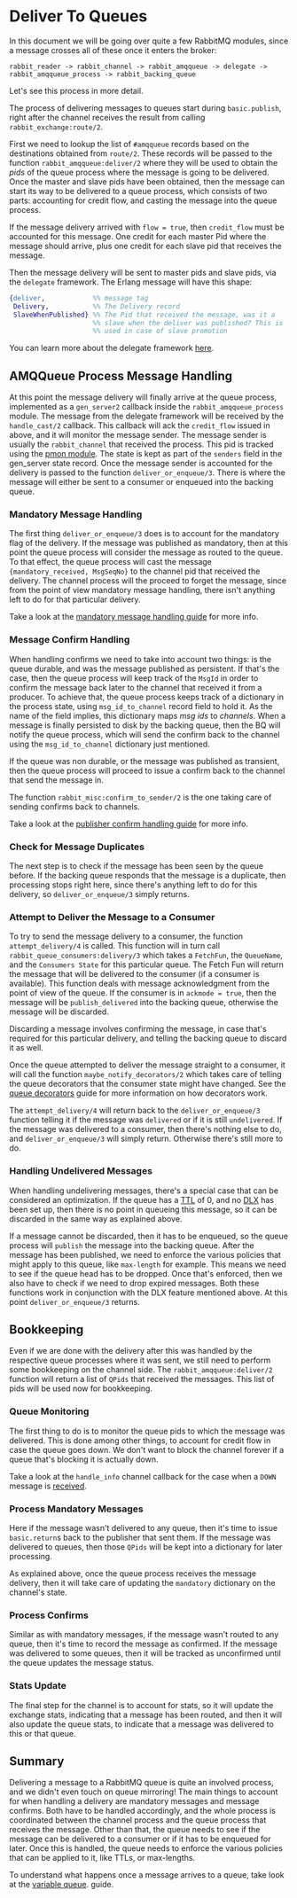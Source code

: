 # Deliver To Queues #

In this document we will be going over quite a few RabbitMQ modules,
since a message crosses all of these once it enters the broker:

```
rabbit_reader -> rabbit_channel -> rabbit_amqqueue -> delegate -> rabbit_amqqueue_process -> rabbit_backing_queue
```

Let's see this process in more detail.

The process of delivering messages to queues start during
`basic.publish`, right after the channel receives the result from
calling `rabbit_exchange:route/2`.

First we need to lookup the list of `#amqqueue` records based on the
destinations obtained from `route/2`. These records will be passed to
the function `rabbit_amqqueue:deliver/2` where they will be used to
obtain the _pids_ of the queue process where the message is going to
be delivered. Once the master and slave pids have been obtained, then
the message can start its way to be delivered to a queue process,
which consists of two parts: accounting for credit flow, and casting
the message into the queue process.

If the message delivery arrived with `flow = true`, then `credit_flow`
must be accounted for this message. One credit for each master Pid
where the message should arrive, plus one credit for each slave pid
that receives the message.

Then the message delivery will be sent to master pids and slave pids,
via the `delegate` framework. The Erlang message will have this shape:

```erlang
{deliver,            %% message tag
 Delivery,           %% The Delivery record
 SlaveWhenPublished} %% The Pid that received the message, was it a
                     %% slave when the deliver was published? This is
                     %% used in case of slave promotion
```

You can learn more about the delegate framework
[here](https://github.com/rabbitmq/rabbitmq-server/blob/master/src/delegate.erl#L19).

## AMQQueue Process Message Handling ##

At this point the message delivery will finally arrive at the queue
process, implemented as a `gen_server2` callback inside the
`rabbit_amqqueue_process` module. The message from the delegate
framework will be received by the `handle_cast/2` callback. This
callback will ack the `credit_flow` issued in above, and it will
monitor the message sender. The message sender is usually the
`rabbit_channel` that received the process. This pid is tracked using
the
[pmon module](https://github.com/rabbitmq/rabbitmq-common/blob/master/src/pmon.erl). The
state is kept as part of the `senders` field in the gen_server state
record. Once the message sender is accounted for the delivery is
passed to the function `deliver_or_enqueue/3`. There is where the
message will either be sent to a consumer or enqueued into the backing
queue.

### Mandatory Message Handling ###

The first thing `deliver_or_enqueue/3` does is to account for the
mandatory flag of the delivery. If the message was published as
mandatory, then at this point the queue process will consider the
message as routed to the queue. To that effect, the queue process will
cast the message `{mandatory_received, MsgSeqNo}` to the channel pid
that received the delivery. The channel process will the proceed to
forget the message, since from the point of view mandatory message
handling, there isn't anything left to do for that particular
delivery.

Take a look at the
[mandatory message handling guide](./mandatory_message_handling.md) for
more info.

### Message Confirm Handling ###

When handling confirms we need to take into account two things: is the
queue durable, and was the message published as persistent. If that's
the case, then the queue process will keep track of the `MsgId` in
order to confirm the message back later to the channel that received
it from a producer. To achieve that, the queue process keeps track of
a dictionary in the process state, using `msg_id_to_channel` record
field to hold it. As the name of the field implies, this dictionary
maps _msg ids_ to _channels_. When a message is finally persisted to
disk by the backing queue, then the BQ will notify the queue process,
which will send the confirm back to the channel using the
`msg_id_to_channel` dictionary just mentioned.

If the queue was non durable, or the message was published as
transient, then the queue process will proceed to issue a confirm back
to the channel that send the message in.

The function `rabbit_misc:confirm_to_sender/2` is the one taking care
of sending confirms back to channels.

Take a look at the
[publisher confirm handling guide](./publisher_confirms.md) for more info.

### Check for Message Duplicates ###

The next step is to check if the message has been seen by the queue
before. If the backing queue responds that the message is a duplicate,
then processing stops right here, since there's anything left to do
for this delivery, so `deliver_or_enqueue/3` simply returns.

### Attempt to Deliver the Message to a Consumer ###

To try to send the message delivery to a consumer, the function
`attempt_delivery/4` is called. This function will in turn call
`rabbit_queue_consumers:delivery/3` which takes a `FetchFun`, the
`QueueName`, and the `Consumers State` for this particular queue. The
Fetch Fun will return the message that will be delivered to the
consumer (if a consumer is available). This function deals with
message acknowledgment from the point of view of the queue. If the
consumer is in `ackmode = true`, then the message will be
`publish_delivered` into the backing queue, otherwise the message will
be discarded.

Discarding a message involves confirming the message, in case that's
required for this particular delivery, and telling the backing queue
to discard it as well.

Once the queue attempted to deliver the message straight to a
consumer, it will call the function `maybe_notify_decorators/2` which
takes care of telling the queue decorators that the consumer state
might have changed. See the [queue decorators](./queue_decorators.md)
guide for more information on how decorators work.

The `attempt_delivery/4` will return back to the
`deliver_or_enqueue/3` function telling it if the message was
`delivered` or if it is still `undelivered`. If the message was
delivered to a consumer, then there's nothing else to do, and
`deliver_or_enqueue/3` will simply return. Otherwise there's still
more to do.

### Handling Undelivered Messages ###

When handling undelivering messages, there's a special case that can
be considered an optimization. If the queue has a
[TTL](https://www.rabbitmq.com/ttl.html) of 0, and no
[DLX](https://www.rabbitmq.com/dlx.html) has been set up, then there
is no point in queueing this message, so it can be discarded in the
same way as explained above.

If a message cannot be discarded, then it has to be enqueued, so the
queue process will `publish` the message into the backing queue. After
the message has been published, we need to enforce the various
policies that might apply to this queue, like `max-length` for
example. This means we need to see if the queue head has to be
dropped. Once that's enforced, then we also have to check if we need
to drop expired messages. Both these functions work in conjunction
with the DLX feature mentioned above. At this point
`deliver_or_enqueue/3` returns.

## Bookkeeping ##

Even if we are done with the delivery after this was handled by the
respective queue processes where it was sent, we still need to perform
some bookkeeping on the channel side. The `rabbit_amqqueue:deliver/2`
function will return a list of `QPids` that received the
messages. This list of pids will be used now for bookkeeping.

### Queue Monitoring ###

The first thing to do is to monitor the queue pids to which the
message was delivered. This is done among other things, to account for
credit flow in case the queue goes down. We don't want to block the
channel forever if a queue that's blocking it is actually down.

Take a look at the `handle_info` channel callback for the case when a
`DOWN` message is
[received](https://github.com/rabbitmq/rabbitmq-common/blob/master/src/rabbit_channel.erl#L578).

### Process Mandatory Messages ###

Here if the message wasn't delivered to any queue, then it's time to
issue `basic.return`s back to the publisher that sent them. If the
message was delivered to queues, then those `QPids` will be kept into
a dictionary for later processing.

As explained above, once the queue process receives the message
delivery, then it will take care of updating the `mandatory`
dictionary on the channel's state.

### Process Confirms ###

Similar as with mandatory messages, if the message wasn't routed to
any queue, then it's time to record the message as confirmed. If the
message was delivered to some queues, then it will be tracked as
unconfirmed until the queue updates the message status.

### Stats Update ###

The final step for the channel is to account for stats, so it will
update the exchange stats, indicating that a message has been routed,
and then it will also update the queue stats, to indicate that a
message was delivered to this or that queue.

## Summary ##

Delivering a message to a RabbitMQ queue is quite an involved process,
and we didn't even touch on queue mirroring! The main things to
account for when handling a delivery are mandatory messages and
message confirms. Both have to be handled accordingly, and the whole
process is coordinated between the channel process and the queue
process that receives the message. Other than that, the queue needs to
see if the message can be delivered to a consumer or if it has to be
enqueued for later. Once this is handled, the queue needs to enforce
the various policies that can be applied to it, like TTLs, or
max-lengths.

To understand what happens once a message arrives to a queue, take
look at the [variable queue](./variable_queue.md). guide.
